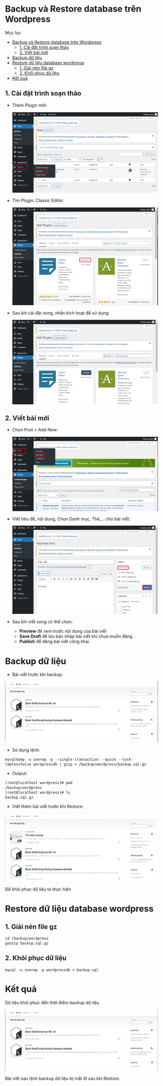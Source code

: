 # Backup và Restore database trên Wordpress

Mục lục
- [Backup và Restore database trên Wordpress](#backup-và-restore-database-trên-wordpress)
  - [1. Cài đặt trình soạn thảo](#1-cài-đặt-trình-soạn-thảo)
  - [2. Viết bài mới](#2-viết-bài-mới)
- [Backup dữ liệu](#backup-dữ-liệu)
- [Restore dữ liệu database wordpress](#restore-dữ-liệu-database-wordpress)
  - [1. Giải nén file gz](#1-giải-nén-file-gz)
  - [2. Khôi phục dữ liệu](#2-khôi-phục-dữ-liệu)
- [Kết quả](#kết-quả)

## 1. Cài đặt trình soạn thảo

- Thêm Plugin mới:

  ![](/Linux-Basic/image/plug.png)

- Tìm Plugin: Classic Editor
  
  ![](/Linux-Basic/image/installedit.png)

- Sau khi cài đặt xong, nhấn kích hoạt để sử dụng:
  
  ![](/Linux-Basic/image/activeedit.png)

## 2. Viết bài mới

- Chọn Post > Add New:
  
  ![](/Linux-Basic/image/postwp.png)

- Viết tiêu đề, nội dung, Chọn Danh mục, Thẻ,... cho bài viết:
  
  ![](/Linux-Basic/image/public.png)

- Sau khi viết xong có thể chọn:
  - **Preview** để xem trước nội dung của bài viết
  - **Save Draft** để lưu bản nháp bài viết khi chưa muốn đăng.
  - **Publish** để đăng bài viết công khai.

# Backup dữ liệu
- Bài viết trước khi backup:

![](/Linux-Basic/image/dulieutruockhibackup.png)

- Sử dụng lệnh:
```
mysqldump -u userwp -p --single-transaction --quick --lock-tables=false wordpressdb | gzip > /backup/wordpress/backup.sql.gz
```
- Output:
```
[root@localhost wordpress]# pwd
/backup/wordpress
[root@localhost wordpress]# ls
backup.sql.gz
```

- Viết thêm bài viết trước khi Restore:

![](../image/baiviettruockhikhoiphuc.png)

Để khôi phục dữ liệu ta thực hiện

# Restore dữ liệu database wordpress
## 1. Giải nén file gz
```
cd /backup/wordpress
gunzip backup.sql.gz
```
## 2. Khôi phục dữ liệu
```
mysql -u userwp -p wordpressdb < backup.sql
```
# Kết quả
Dữ liệu khôi phục đến thời điểm backup dữ liệu

![](../image/baivietsaukhoiphuc.png)

Bài viết sau lệnh backup dữ liệu bị mất đi sau khi Restore.